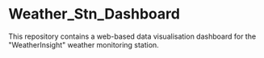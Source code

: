 # Weather_Stn_Dashboard

This repository contains a web-based data visualisation dashboard for the "WeatherInsight" weather monitoring station.
